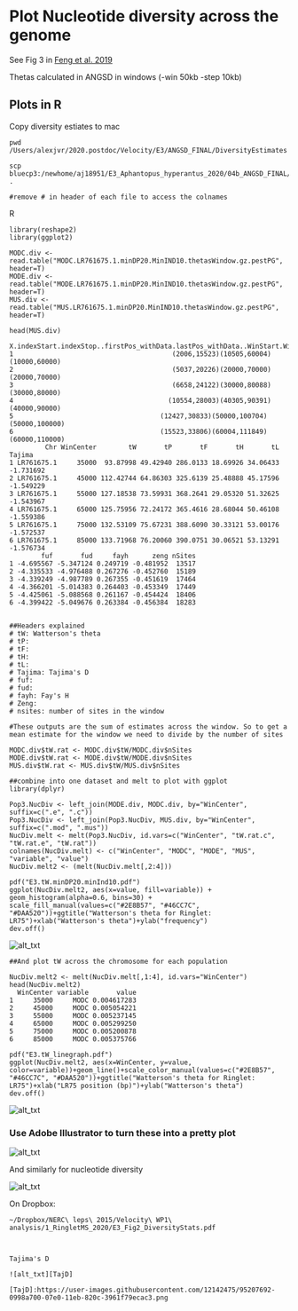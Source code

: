 # Plot Nucleotide diversity across the genome

See Fig 3 in [Feng et al. 2019](https://reader.elsevier.com/reader/sd/pii/S0960982218316099?token=65EE80B75A634FD527312349DBECB9E11DFF80648448692DC1E7DA07DD7E7A6552DFB5DD8B92B7420E4E045F526A4075#go_to_%22%C3%BE%C3%BF\u0000f\u0000l\u0000i\u0000n\u0000k\u00004%22)


Thetas calculated in ANGSD in windows (-win 50kb -step 10kb)

## Plots in R

Copy diversity estiates to mac
```
pwd
/Users/alexjvr/2020.postdoc/Velocity/E3/ANGSD_FINAL/DiversityEstimates

scp bluecp3:/newhome/aj18951/E3_Aphantopus_hyperantus_2020/04b_ANGSD_FINAL/SFS_and_Fst/M*/*pestPG .

#remove # in header of each file to access the colnames
```


R
```
library(reshape2)
library(ggplot2)

MODC.div <- read.table("MODC.LR761675.1.minDP20.MinIND10.thetasWindow.gz.pestPG", header=T)
MODE.div <- read.table("MODE.LR761675.1.minDP20.MinIND10.thetasWindow.gz.pestPG", header=T)
MUS.div <- read.table("MUS.LR761675.1.minDP20.MinIND10.thetasWindow.gz.pestPG", header=T)

head(MUS.div)
  X.indexStart.indexStop..firstPos_withData.lastPos_withData..WinStart.WinStop.
1                                        (2006,15523)(10505,60004)(10000,60000)
2                                        (5037,20226)(20000,70000)(20000,70000)
3                                        (6658,24122)(30000,80088)(30000,80000)
4                                       (10554,28003)(40305,90391)(40000,90000)
5                                     (12427,30833)(50000,100704)(50000,100000)
6                                     (15523,33806)(60004,111849)(60000,110000)
         Chr WinCenter        tW       tP       tF       tH       tL    Tajima
1 LR761675.1     35000  93.87998 49.42940 286.0133 18.69926 34.06433 -1.731692
2 LR761675.1     45000 112.42744 64.86303 325.6139 25.48888 45.17596 -1.549229
3 LR761675.1     55000 127.18538 73.59931 368.2641 29.05320 51.32625 -1.543967
4 LR761675.1     65000 125.75956 72.24172 365.4616 28.68044 50.46108 -1.559386
5 LR761675.1     75000 132.53109 75.67231 388.6090 30.33121 53.00176 -1.572537
6 LR761675.1     85000 133.71968 76.20060 390.0751 30.06521 53.13291 -1.576734
        fuf       fud     fayh      zeng nSites
1 -4.695567 -5.347124 0.249719 -0.481952  13517
2 -4.335533 -4.976488 0.267276 -0.452760  15189
3 -4.339249 -4.987789 0.267355 -0.451619  17464
4 -4.366201 -5.014383 0.264403 -0.453349  17449
5 -4.425061 -5.088568 0.261167 -0.454424  18406
6 -4.399422 -5.049676 0.263384 -0.456384  18283


##Headers explained
# tW: Watterson's theta
# tP:
# tF:
# tH:
# tL:
# Tajima: Tajima's D
# fuf: 
# fud:
# fayh: Fay's H
# Zeng: 
# nsites: number of sites in the window 

#These outputs are the sum of estimates across the window. So to get a mean estimate for the window we need to divide by the number of sites

MODC.div$tW.rat <- MODC.div$tW/MODC.div$nSites 
MODE.div$tW.rat <- MODE.div$tW/MODE.div$nSites
MUS.div$tW.rat <- MUS.div$tW/MUS.div$nSites

##combine into one dataset and melt to plot with ggplot
library(dplyr)

Pop3.NucDiv <- left_join(MODE.div, MODC.div, by="WinCenter", suffix=c(".e", ".c"))
Pop3.NucDiv <- left_join(Pop3.NucDiv, MUS.div, by="WinCenter", suffix=c(".mod", ".mus"))
NucDiv.melt <- melt(Pop3.NucDiv, id.vars=c("WinCenter", "tW.rat.c", "tW.rat.e", "tW.rat"))
colnames(NucDiv.melt) <- c("WinCenter", "MODC", "MODE", "MUS", "variable", "value")
NucDiv.melt2 <- (melt(NucDiv.melt[,2:4]))

pdf("E3.tW.minDP20.minInd10.pdf")
ggplot(NucDiv.melt2, aes(x=value, fill=variable)) + geom_histogram(alpha=0.6, bins=30) + scale_fill_manual(values=c("#2E8B57", "#46CC7C", "#DAA520"))+ggtitle("Watterson's theta for Ringlet: LR75")+xlab("Watterson's theta")+ylab("frequency")
dev.off()

```

![alt_txt][tW]

[tW]:https://user-images.githubusercontent.com/12142475/94013602-368d9880-fda2-11ea-8b04-70e9d4c29a9a.png


```
##And plot tW across the chromosome for each population

NucDiv.melt2 <- melt(NucDiv.melt[,1:4], id.vars="WinCenter") 
head(NucDiv.melt2)
  WinCenter variable       value
1     35000     MODC 0.004617283
2     45000     MODC 0.005054221
3     55000     MODC 0.005237145
4     65000     MODC 0.005299250
5     75000     MODC 0.005200878
6     85000     MODC 0.005375766

pdf("E3.tW_linegraph.pdf")
ggplot(NucDiv.melt2, aes(x=WinCenter, y=value, color=variable))+geom_line()+scale_color_manual(values=c("#2E8B57", "#46CC7C", "#DAA520"))+ggtitle("Watterson's theta for Ringlet: LR75")+xlab("LR75 position (bp)")+ylab("Watterson's theta")
dev.off()
```

![alt_txt][tW2]

[tW2]:https://user-images.githubusercontent.com/12142475/94015633-0b587880-fda5-11ea-8581-b4fa275dffbd.png

### Use Adobe Illustrator to turn these into a pretty plot

![alt_txt][E3.tWFig]

[E3.tWFig]:https://user-images.githubusercontent.com/12142475/94018753-d77f5200-fda8-11ea-85e6-ce7b1c51f24d.png


And similarly for nucleotide diversity

![alt_txt][nucDiv]

[nucDiv]:https://user-images.githubusercontent.com/12142475/95187939-adc02500-07c3-11eb-9001-5256a6b121d1.png

On Dropbox:
```
~/Dropbox/NERC\ leps\ 2015/Velocity\ WP1\ analysis/1_RingletMS_2020/E3_Fig2_DiversityStats.pdf



Tajima's D

![alt_txt][TajD]

[TajD]:https://user-images.githubusercontent.com/12142475/95207692-0998a700-07e0-11eb-820c-3961f79ecac3.png

